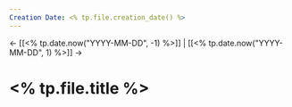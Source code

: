 ```yaml
---
Creation Date: <% tp.file.creation_date() %>
---
```


<- [[<% tp.date.now("YYYY-MM-DD", -1) %>]] | [[<% tp.date.now("YYYY-MM-DD", 1) %>]]  ->

# <% tp.file.title %>